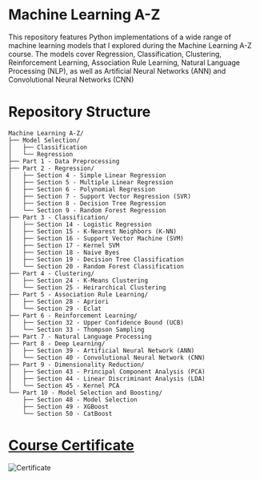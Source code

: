# Machine Learning A-Z
This repository features Python implementations of a wide range of machine learning models that I explored during the Machine Learning A-Z course. The models cover Regression, Classification, Clustering, Reinforcement Learning, Association Rule Learning, Natural Language Processing (NLP), as well as Artificial Neural Networks (ANN) and Convolutional Neural Networks (CNN)

# Repository Structure
```
Machine Learning A-Z/
├── Model Selection/
│   ├── Classification
│   └── Regression
├── Part 1 - Data Preprocessing
├── Part 2 - Regression/
│   ├── Section 4 - Simple Linear Regression
│   ├── Section 5 - Multiple Linear Regression
│   ├── Section 6 - Polynomial Regression
│   ├── Section 7 - Support Vector Regression (SVR)
│   ├── Section 8 - Decision Tree Regression
│   └── Section 9 - Random Forest Regression  
├── Part 3 - Classification/
│   ├── Section 14 - Logistic Regression
│   ├── Section 15 - K-Nearest Neighbors (K-NN)
│   ├── Section 16 - Support Vector Machine (SVM)
│   ├── Section 17 - Kernel SVM
│   ├── Section 18 - Naive Byes
│   ├── Section 19 - Decision Tree Classification
│   └── Section 20 - Random Forest Classification
├── Part 4 - Clustering/
│   ├── Section 24 - K-Means Clustering
│   └── Section 25 - Heirarchical Clustering
├── Part 5 - Association Rule Learning/
│   ├── Section 28 - Apriori
│   └── Section 29 - Eclat
├── Part 6 - Reinforcement Learning/
│   ├── Section 32 - Upper Confidence Bound (UCB)
│   └── Section 33 - Thompson Sampling
├── Part 7 - Natural Language Processing  
├── Part 8 - Deep Learning/
│   ├── Section 39 - Artificial Neural Network (ANN)
│   └── Section 40 - Convolutional Neural Network (CNN) 
├── Part 9 - Dimensionality Reduction/
│   ├── Section 43 - Principal Component Analysis (PCA)
│   ├── Section 44 - Linear Discriminant Analysis (LDA)
│   └── Section 45 - Kernel PCA
└── Part 10 - Model Selection and Boosting/
    ├── Section 48 - Model Selection
    ├── Section 49 - XGBoost
    └── Section 50 - CatBoost
```

# [Course Certificate](https://www.udemy.com/certificate/UC-fd154b0b-1ef0-4899-83f6-2ecea2dafbf7/)
![Certificate](https://github.com/user-attachments/assets/31373558-1503-40a1-b58b-b222e44499af)
